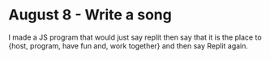 # August 8 - Write a song

I made a JS program that would just say replit then say that it is the place to {host, program, have fun and, work together} and then say Replit again.